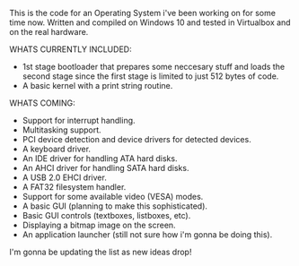 This is the code for an Operating System i've been working on for some time now.
Written and compiled on Windows 10 and tested in Virtualbox and on the real hardware.

WHATS CURRENTLY INCLUDED:
- 1st stage bootloader that prepares some neccesary stuff and loads the second stage 
  since the first stage is limited to just 512 bytes of code.
- A basic kernel with a print string routine.

WHATS COMING:
- Support for interrupt handling.
- Multitasking support.
- PCI device detection and device drivers for detected devices.
- A keyboard driver.
- An IDE driver for handling ATA hard disks.
- An AHCI driver for handling SATA hard disks.
- A USB 2.0 EHCI driver.
- A FAT32 filesystem handler.
- Support for some available video (VESA) modes.
- A basic GUI (planning to make this sophisticated).
- Basic GUI controls (textboxes, listboxes, etc).
- Displaying a bitmap image on the screen.
- An application launcher (still not sure how i'm gonna be doing this).

I'm gonna be updating the list as new ideas drop!
